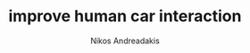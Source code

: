 ---
author: Nikos Andreadakis
image_url: /images/improve-human-car-interaction.png
title: improve human car interaction
year: 1992
caption: Driving is already a complex task that demands a varying level of cognitive and physical load. With the advancement in technology, the car has become a place for media consumption, a communications center and an interconnected workplace. The number of features in a car has also increased. As a result, the user interaction inside the car has become overcrowded and more complex. Human Car Interaction is an active area of research at Arizona State University which aims at understanding this interaction and making it simpler and safer for drivers.
license_text: http://humancarinteraction.com/
categories:
  - Έξυπνες διεπαφές
tags:
  - Ανθρωπομορφισμός
---